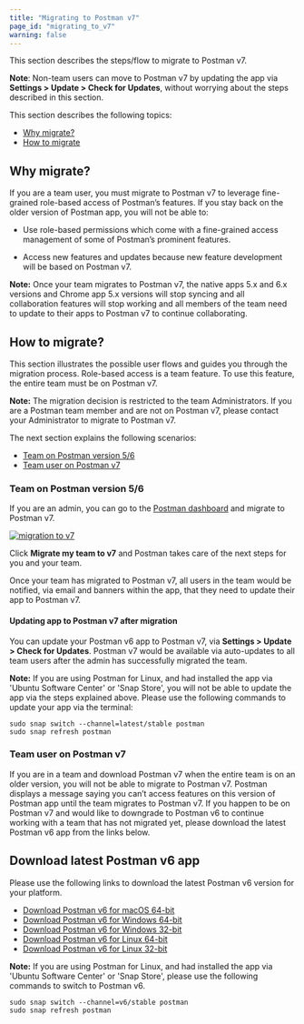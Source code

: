 ```yaml
---
title: "Migrating to Postman v7"
page_id: "migrating_to_v7"
warning: false
---
```


This section describes the steps/flow to migrate to Postman v7.

**Note**: Non-team users can move to Postman v7 by updating the app via **Settings > Update > Check for Updates**, without worrying about the steps described in this section.

This section describes the following topics:

* [Why migrate?](#why-migrate)
* [How to migrate](#how-to-migrate)

## Why migrate?

If you are a team user, you must migrate to Postman v7 to leverage fine-grained role-based access of Postman’s features. If you stay back on the older version of Postman app, you will not be able to:

* Use role-based permissions which come with a fine-grained access management of some of Postman’s prominent features.

* Access new features and updates because new feature development will be based on Postman v7.

**Note:** Once your team migrates to Postman v7, the native apps 5.x and 6.x versions and Chrome app 5.x versions will stop syncing and all collaboration features will stop working and all members of the team need to update to their apps to Postman v7 to continue collaborating.

## How to migrate?

This section illustrates the possible user flows and guides you through the migration process. Role-based access is a team feature. To use this feature, the entire team must be on Postman v7.

**Note:** The migration decision is restricted to the team Administrators. If you are a Postman team member and are not on Postman v7, please contact your Administrator to migrate to Postman v7.

The next section explains the following scenarios:

* [Team on Postman version 5/6](#team-on-postman-version-5/6)
* [Team user on Postman v7](#team-user-on-postman-v7)

### Team on Postman version 5/6

If you are an admin, you can go to the [Postman dashboard](https://go.postman.co/settings/team/roles) and migrate to Postman v7.

[![migration to v7](https://assets.postman.com/postman-docs/Migrate2.png)](https://assets.postman.com/postman-docs/Migrate2.png)

Click **Migrate my team to v7** and Postman takes care of the next steps for you and your team.

Once your team has migrated to Postman v7, all users in the team would be notified, via email and banners within the app, that they need to update their app to Postman v7.

#### Updating app to Postman v7 after migration

You can update your Postman v6 app to Postman v7, via **Settings > Update > Check for Updates**. Postman v7 would be available via auto-updates to all team users after the admin has successfully migrated the team.

**Note:** If you are using Postman for Linux, and had installed the app via 'Ubuntu Software Center' or 'Snap Store', you will not be able to update the app via the steps explained above. Please use the following commands to update your app via the terminal:

```
sudo snap switch --channel=latest/stable postman
sudo snap refresh postman
```

### Team user on Postman v7

If you are in a team and download Postman v7 when the entire team is on an older version, you will not be able to migrate to Postman v7. Postman displays a message saying you can’t access features on this version of Postman app until the team migrates to Postman v7. If you happen to be on Postman v7 and would like to downgrade to Postman v6 to continue working with a team that has not migrated yet, please download the latest Postman v6 app from the links below.

## Download latest Postman v6 app

Please use the following links to download the latest Postman v6 version for your platform.

* [Download Postman v6 for macOS 64-bit](https://go.pstmn.io/dl-macos64-v6-latest)
* [Download Postman v6 for Windows 64-bit](https://go.pstmn.io/dl-win64-v6-latest)
* [Download Postman v6 for Windows 32-bit](https://go.pstmn.io/dl-win32-v6-latest)
* [Download Postman v6 for Linux 64-bit](https://go.pstmn.io/dl-linux64-v6-latest)
* [Download Postman v6 for Linux 32-bit](https://go.pstmn.io/dl-linux32-v6-latest)

**Note:** If you are using Postman for Linux, and had installed the app via 'Ubuntu Software Center' or 'Snap Store', please use the following commands to switch to Postman v6.

```
sudo snap switch --channel=v6/stable postman
sudo snap refresh postman
```
